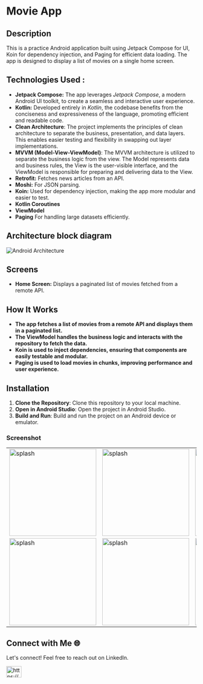 # Movie App

## Description
This is a practice Android application built using Jetpack Compose for UI, Koin for dependency injection, and Paging for efficient data loading. The app is designed to display a list of movies on a single home screen.


Technologies Used :
--------------  
* **Jetpack Compose:** The app leverages *Jetpack Compose*, a modern Android UI toolkit, to create a seamless and interactive user experience.
* **Kotlin:** Developed entirely in *Kotlin*, the codebase benefits from the conciseness and expressiveness of the language, promoting efficient and readable code.
* **Clean Architecture**: The project implements the principles of clean architecture to separate the business, presentation, and data layers. This enables easier testing and flexibility in swapping out layer implementations.
* **MVVM (Model-View-ViewModel)**: The MVVM architecture is utilized to separate the business logic from the view. The Model represents data and business rules, the View is the user-visible interface, and the ViewModel is responsible for preparing and delivering data to the View.
* **Retrofit:** Fetches news articles from an API.
* **Moshi:** For JSON parsing.
* **Koin:** Used for dependency injection, making the app more modular and easier to test.
* **Kotlin Coroutines**
* **ViewModel**
* **Paging** For handling large datasets efficiently.


## Architecture block diagram
![Android Architecture](https://github.com/lofcoding/AndroidArchitectureSample/assets/109604722/ed29d956-1154-4518-9107-e4e1a34b4a35)


## Screens
* **Home Screen:** Displays a paginated list of movies fetched from a remote API.


## How It Works

* **The app fetches a list of movies from a remote API and displays them in a paginated list.**
* **The ViewModel handles the business logic and interacts with the repository to fetch the data.**
* **Koin is used to inject dependencies, ensuring that components are easily testable and modular.**
* **Paging is used to load movies in chunks, improving performance and user experience.**

## Installation
1. **Clone the Repository**: Clone this repository to your local machine.
2. **Open in Android Studio**: Open the project in Android Studio.
3. **Build and Run**: Build and run the project on an Android device or emulator.


### Screenshot
<table>
  <tr>
    <td><img src="https://github.com/user-attachments/assets/c5ce71d0-1251-4df9-b90e-386a3ce68a96" alt="splash" width="230"></td>
     <td><img src="https://github.com/user-attachments/assets/db05745d-65a9-47e0-b1aa-d2f5a0699e63" alt="splash" width="230"></td>
      <td><img src="https://github.com/user-attachments/assets/ffde3125-563a-499a-896f-5d12f81844ae" alt="splash" width="230"></td>
  </tr>
   <tr>
       <td><img src="https://github.com/user-attachments/assets/addce4e4-6309-4370-9084-352da5df6d5a" alt="splash" width="230"></td>
     <td><img src="https://github.com/user-attachments/assets/197ba29f-955b-41c1-bc1a-2e518fc28422" alt="splash" width="230"></td>
       <td><img src="https://github.com/user-attachments/assets/60a8ad24-167e-49f7-88d5-0273042a9919" alt="splash" width="230"></td>
  </tr>
</table>


## Connect with Me 🌐
Let's connect! Feel free to reach out on LinkedIn.
<p align="left">
<a href="https://www.linkedin.com/in/ahmed-gamal-ramadan/" target="blank"><img align="center" src="https://raw.githubusercontent.com/rahuldkjain/github-profile-readme-generator/master/src/images/icons/Social/linked-in-alt.svg" alt="https://www.linkedin.com/in/ahmed-gamal-97509328a/" height="30" width="40" /></a>
</p>

